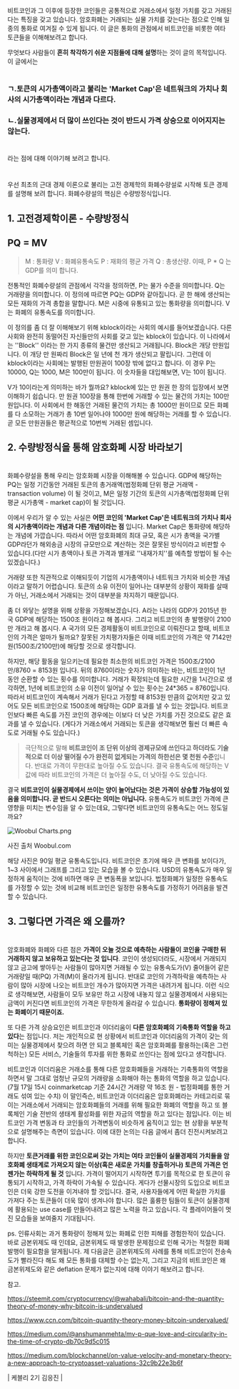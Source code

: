 비트코인과 그 이후에 등장한 코인들은 공통적으로 거래소에서 일정 가치를 갖고 거래된다는 특징을 갖고 있습니다. 암호화폐는 거래되는 실물 가치를 갖는다는 점으로 인해 일종의 통화로 여겨질 수 있게 됩니다. 이 글은 통화의 관점에서 비트코인을 비롯한 여타 토큰들을 이해해보려고 합니다. 

 무엇보다 사람들이 **흔히 착각하기 쉬운 지점들에 대해 설명**하는 것이 글의 목적입니다. 이 글에서는 
# 

### **ㄱ.토큰의 시가총액이라고 불리는 'Market Cap'은 네트워크의 가치나 회사의 시가총액이라는 개념과 다르다.**
### **ㄴ.실물경제에서 더 많이 쓰인다는 것이 반드시 가격 상승으로 이어지지는 않는다.**
#
라는 점에 대해 이야기해 보려고 합니다.
#
 우선 최초의 근대 경제 이론으로 불리는 고전 경제학의 화폐수량설로 시작해 토큰 경제를 설명해 보려 합니다. 화폐수량설의 핵심은 수량방정식입니다.

## 1. 고전경제학이론 - 수량방정식


## PQ = MV
 
>
>  M : 통화량 V : 화폐유통속도 P : 재화의 평균 가격 Q : 총생산량. 
> 이때, P * Q 는 GDP를 의미 합니다.



전통적인 화폐수량설의 관점에서 각각을 정의하면, P는 물가 수준을 의미합니다. Q는 거래량을 의미합니다. 이 정의에 따르면 PQ는 GDP와 같아집니다. 곧 한 해에 생산되는 모든 재화의 가격 총합을 말합니다. M은 시중에 유통되고 있는 통화량을 의미합니다. V는 화폐의 유통속도를 의미합니다. 



이 정의를 좀 더 잘 이해해보기 위해 kblock이라는 사회의 예시를 들어보겠습니다. 다른 사회와 완전히 동떨어진 자신들만의 사회를 갖고 있는 kblock이 있습니다. 이 나라에서는 ''Block'' 이라는 한 가지 종류의 물건만 생산되고 거래됩니다. Block은 개당 만원입니다. 이 개당 만 원짜리 Block은 일 년에 천 개가 생산되고 팔립니다. 그런데 이 kblock이라는 사회에는 발행된 만원권이 100장 밖에 없다고 합니다. 이 경우 P는 10000, Q는 1000, M은 100만이 됩니다. 이 숫자들을 대입해보면, V는 10이 됩니다. 



 V가 10이라는게 의미하는 바가 뭘까요? kblock에 있는 만 원권 한 장의 입장에서 보면 이해하기 쉽습니다. 만 원권 100장을 통해 한번에 거래할 수 있는 물건의 가치는 100만 원입니다. 이 사회에서 한 해동안 거래된 물건의 가치는 총 1000만 원이므로 모든 화폐를 다 소모하는 거래가 총 10번 일어나야 1000만 원에 해당하는 거래를 할 수 있습니다. 곧 모든 만원권들은 평균적으로 10번씩 거래된 셈입니다.


## 2. 수량방정식을 통해 암호화폐 시장 바라보기  
#

 

 화폐수량설을 통해 우리는 암호화폐 시장을 이해해볼 수 있습니다. GDP에 해당하는 PQ는 일정 기간동안 거래된 토큰의 총거래액(법정화폐 단위 평균 거래액 - transaction volume) 이 될 것이고, M은 일정 기간의 토큰의 시가총액(법정화폐 단위 평균 시가총액 - market cap)이 될 것입니다.



 이에서 우리가 알 수 있는 사실은 **어떤 코인의 'Market Cap'은 네트워크의 가치나 회사의 시가총액이라는 개념과 다른 개념이라는 점** 입니다. Market Cap은 통화량에 해당하는 개념에 가깝습니다. 따라서 어떤 암호화폐의 최대 규모, 혹은 시가 총액을 국가별 GDP라던가 해외송금 시장의 규모만으로 계산하는 것은 잘못된 방식이라고 비판할 수 있습니다.(다만 시가 총액이나 토큰 가격과 별개로 ''내재가치''를 예측할 방법이 될 수는 있겠습니다.)

 거래량 또한 직관적으로 이해되듯이 기업의 시가총액이나 네트워크 가치와 비슷한 개념이라고 말하기 어렵습니다. 토큰의 소유 이전이 일어나는 대부분의 상황이 재화를 살때가 아닌, 거래소에서 거래되는 것이 대부분을 차지하기 때문입니다. 

 좀 더 와닿는 설명을 위해 상황을 가정해보겠습니다. A라는 나라의 GDP가 2015년 한국 GDP에 해당하는 1500조 원이라고 해 봅시다. 그리고 비트코인의 총 발행량이 2100만 개라고 해 봅시다. A 국가의 모든 경제활동이 비트코인으로 이뤄진다고 할때, 비트코인의 가격은 얼마가 될까요?  잘못된 가치평가자들은 이때 비트코인의 가격은 약 7142만 원(1500조/2100만)에 해당할 것으로 생각합니다.



 하지만, 해당 활동을 일으키는데 필요한 최소한의 비트코인 가격은 1500조/2100만/8760 = 8153원 입니다. 뒤의 8760이라는 숫자가 의미하는 바는, 비트코인이 1년 동안 순환할 수 있는 횟수를 의미합니다. 거래가 확정되는데 필요한 시간을 1시간으로 생각하면, 1년에 비트코인의 소유 이전이 일어날 수 있는 횟수는 24*365 = 8760입니다. 따라서 비트코인이 계속해서 거래가 된다고 가정할 때 8153원 만큼의 값어치만 갖고 있어도 모든 비트코인으로 1500조에 해당하는 GDP 효과를 낼 수 있는 것입니다. 비트코인보다 빠른 속도를 가진 코인의 경우에는 이보다 더 낮은 가치를 가진 것으로도 같은 효과를 낼 수 있습니다. (게다가 거래소에서 거래되는 토큰을 생각해보면 훨씬 더 빠른 속도로 거래될 수도 있습니다.)



> 극단적으로 말해 **비트코인이 조 단위 이상의 경제규모에 쓰인다고 하더라도 기술적으로 더 이상 떨어질 수가 완전히 없게되는 가격의 하한선은 몇 천원 수준**입니다. 반대로 가격이 무한대로 높아질 수도 있습니다. 결국 유통속도에 해당하는 V값에 따라 비트코인의 가격은 더 높아질 수도, 더 낮아질 수도 있습니다.



 결국 **비트코인이 실물경제에서 쓰이는 양이 늘어났다는 것은 가격이 상승할 가능성이 있음을 의미합니다. 곧 반드시 오른다는 의미는 아닙니다.** 유통속도가 비트코인 가격에 큰 영향을 미치는 변수임을 알 수 있는데요, 그렇다면 비트코인의 유통속도는 어느 정도일까요?



![Woobul Charts.png](https://cdn.steemitimages.com/DQmQMZiuCG418GybTBWwnew26dLwxox3D5ZYghxuSgkbsWh/Woobul%20Charts.png)

사진 출처 Woobul.com









 해당 사진은 90일 평균 유통속도입니다. 비트코인은 초기에 매우 큰 변화를 보이다가, 1~3 사이에서 그래프를 그리고 있는 모습을 볼 수 있습니다. USD의 유통속도가 매우 일정하게 움직이는 것에 비하면 매우 큰 변동폭을 보입니다. 법정화폐가 일정한 유통속도를 가정할 수 있는 것에 비교해 비트코인은 일정한 유통속도를 가정하기 어려움을 발견할 수 있습니다.


## 3. 그렇다면 가격은 왜 오를까?  
#

 암호화폐와 화폐와 다른 점은 **가격이 오늘 것으로 예측하는 사람들이 코인을 구매한 뒤 거래하지 않고 보유하고 있는다는 것 입니다**. 코인이 생성되더라도, 시장에서 거래되지 않고 금고에 쌓아두는 사람들이 많아지면 거래될 수 있는 유통속도가(V) 줄어들어 같은 거래량일 때(PQ) 가격(M)이 올라가게 됩니다. 반대로 코인의 가격하락을 예측하는 사람이 많아 시장에 나오는 비트코인 개수가 많아지면 가격은 내려가게 됩니다. 이런 식으로 생각해보면, 사람들이 모두 보유만 하고 시장에 내놓지 않고 실물경제에서 사용되는 금액이 커진다면 비트코인의 가격은 무한하게 올라갈 수 있습니다. **통화량이 정해져 있는 화폐이기 때문이죠.** 



  또 다른 가격 상승요인은 비트코인과 이더리움이 **다른 암호화폐의 기축통화 역할을 하고 있다**는 점입니다. 저는 개인적으로 현 상황에서 비트코인과 이더리움의 가격이 갖는 의미는 실물경제에서 찾으려 하면 안 되고 블록체인 혹은 암호화폐를 활용하는(혹은 그런 척하는) 모든 서비스, 기술들의 투자를 위한 통화로 쓰인다는 점에 있다고 생각합니다.



 비트코인과 이더리움은 거래소를 통해 다른 암호화폐들을 거래하는 기축통화의 역할을 하면서 말 그대로 엄청난 규모의 거래량을 소화해야 하는 통화의 역할을 하고 있습니다. (7월 17일 15시 coinmarketcap 기준 24시간 거래량 약 16조 원 - 법정화폐를 통한 거래도 섞여 있는 수치) 이 말인즉슨, 비트코인과 이더리움은 암호화폐라는 카테고리로 묶이는 거래소에서 거래되는 암호화폐들의 거래를 위해 필요한 화폐의 역할을 하고 또 블록체인 기술 전반의 생태계 활성화를 위한 자금의 역할을 하고 있다는 점입니다. 이는 비트코인 가격 변동과 타 코인들의 가격변동이 비슷하게 움직이고 있는 현 상황을 부분적으로 설명해주는 측면이 있습니다. 이에 대한 논의는 다음 글에서 좀더 진전시켜보려고 합니다.



 하지만 **토큰거래를 위한 코인으로써 갖는 가치는 여타 코인들이 실물경제의 가치들을 암호화폐 생태계로 가져오지 않는 이상(혹은 새로운 가치를 창출하거나) 토큰의 가격은 언젠가는 하락하게 될 것** 입니다. 가격이 떨어지기 시작하면 투기를 목적으로 한 토큰이 유통되기 시작하고, 가격 하락이 가속될 수 있습니다. 게다가 선물시장의 도입으로 비트코인은 더욱 강한 도전을 이겨내야 할 것입니다. 결국, 사용자들에게 어떤 확실한 가치를 가져다 주는 토큰들이 더욱 많이 생겨나야 합니다. 많은 훌륭한 팀들이 토큰이 실물경제에 활용되는 use case를 만들어내려고 많은 노력을 하고 있습니다. 각 플레이어들이 멋진 모습들을 보여줄지 기대됩니다.





ps. 인류사회는 과거 통화량이 정해져 있는 화폐로 인한 피해를 경험한적이 있습니다. 바로 금본위제도 때 인데요, 금본위제도 때 발생한 문제점으로 인해 국가는 적절한 화폐발행이 필요함을 알게됩니다.
 제 다음글은 금본위제도의 사례를 통해 비트코인이 전송속도가 빨라진다 해도 왜 모든 통화를 대체할 수는 없는지, 그리고 지금의 비트코인은 왜 금본위제도와 같은 deflation 문제가 없는지에 대해 이야기 해보려고 합니다.





참고.

https://steemit.com/cryptocurrency/@wahabali/bitcoin-and-the-quantity-theory-of-money-why-bitcoin-is-undervalued

https://www.ccn.com/bitcoin-quantity-theory-money-bitcoin-undervalued/

https://medium.com/@anshumanmehta/mv-p-que-love-and-circularity-in-the-time-of-crypto-db70c9d5c015

https://medium.com/blockchannel/on-value-velocity-and-monetary-theory-a-new-approach-to-cryptoasset-valuations-32c9b22e3b6f

| 케블리 2기 김응진 |